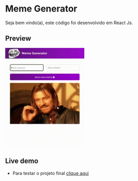 # Meme Generator
Seja bem vindo(a), este código foi desenvolvido em React Js. 


## Preview
<img width=50% src="./src/images/memeGenerator.gif">


## Live demo
- Para testar o projeto final [clique aqui](https://meme-generator-peach.vercel.app/)

